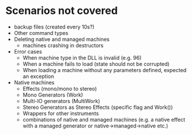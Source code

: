 # Scenarios not covered

* backup files (created every 10s?)
* Other command types
* Deleting native and managed machines
    * machines crashing in destructors
* Error cases
	* When machine type in the DLL is invalid (e.g. 96)
	* When a machine fails to load (state should not be corrupted)
	* When loading a machine without any parameters defined, expected an exception
* Native machines
	* Effects (mono/mono to stereo)
	* Mono Generators (Work)
	* Multi-IO generators (MultiWork)
	* Stereo Generators as Stereo Effects (specific flag and Work())
	* Wrappers for other instruments
	* combinations of native and managed machines (e.g. a native effect with a managed generator or native->managed->native etc.)
